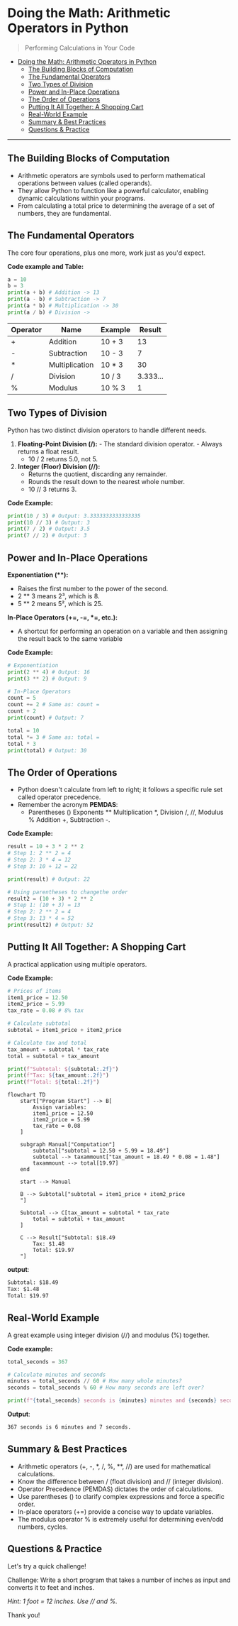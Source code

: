 # Doing the Math: Arithmetic Operators in Python

> Performing Calculations in Your Code

- [Doing the Math: Arithmetic Operators in Python](#doing-the-math-arithmetic-operators-in-python)
  - [The Building Blocks of Computation](#the-building-blocks-of-computation)
  - [The Fundamental Operators](#the-fundamental-operators)
  - [Two Types of Division](#two-types-of-division)
  - [Power and In-Place Operations](#power-and-in-place-operations)
  - [The Order of Operations](#the-order-of-operations)
  - [Putting It All Together: A Shopping Cart](#putting-it-all-together-a-shopping-cart)
  - [Real-World Example](#real-world-example)
  - [Summary \& Best Practices](#summary--best-practices)
  - [Questions \& Practice](#questions--practice)

---

## The Building Blocks of Computation

- Arithmetic operators are symbols used to
perform mathematical operations between values
(called operands).
- They allow Python to function like a powerful
calculator, enabling dynamic calculations
within your programs.
- From calculating a total price to determining
the average of a set of numbers, they are
fundamental.

## The Fundamental Operators

The core four operations,
plus one more, work just as
you'd expect.

**Code example and Table:**

```python
a = 10
b = 3
print(a + b) # Addition -> 13
print(a - b) # Subtraction -> 7
print(a * b) # Multiplication -> 30
print(a / b) # Division -> 
```

| Operator | Name | Example | Result |
| ---- | --- | --- | --- |
| + | Addition | 10 + 3 | 13 |
| - | Subtraction | 10 - 3 | 7 |
| \* | Multiplication | 10 \* 3 | 30 |
| / |Division | 10 / 3 | 3.333... |
| % | Modulus | 10 % 3 | 1 |

## Two Types of Division

Python has two distinct division operators to handle
different needs.

1. **Floating-Point Division (/):**
       - The standard division operator.
       - Always returns a float result.
      - 10 / 2 returns 5.0, not 5.
2. **Integer (Floor) Division (//):**
      - Returns the quotient, discarding any remainder.
      - Rounds the result down to the nearest whole number.
      - 10 // 3 returns 3.

**Code Example:**

```python
print(10 / 3) # Output: 3.3333333333333335
print(10 // 3) # Output: 3
print(7 / 2) # Output: 3.5
print(7 // 2) # Output: 3
```

## Power and In-Place Operations

**Exponentiation (\*\*):**

- Raises the first number
to the power of the
second.
- 2 ** 3 means 2³, which
is 8.
- 5 ** 2 means 5², which
is 25.

**In-Place Operators (+=,
-=, \*=, etc.):**

- A shortcut for
performing an operation
on a variable and then
assigning the result
back to the same variable

**Code Example:**

```python
# Exponentiation
print(2 ** 4) # Output: 16
print(3 ** 2) # Output: 9

# In-Place Operators
count = 5
count += 2 # Same as: count =
count + 2
print(count) # Output: 7

total = 10
total *= 3 # Same as: total =
total * 3
print(total) # Output: 30
```

## The Order of Operations

- Python doesn't calculate from left to right; it follows a specific rule set called operator precedence.
- Remember the acronym **PEMDAS**:
  - Parentheses () Exponents ** Multiplication *, Division /, //, Modulus % Addition +, Subtraction -.

**Code Example:**

```python
result = 10 + 3 * 2 ** 2
# Step 1: 2 ** 2 = 4
# Step 2: 3 * 4 = 12
# Step 3: 10 + 12 = 22

print(result) # Output: 22

# Using parentheses to changethe order
result2 = (10 + 3) * 2 ** 2
# Step 1: (10 + 3) = 13
# Step 2: 2 ** 2 = 4
# Step 3: 13 * 4 = 52
print(result2) # Output: 52
```

## Putting It All Together: A Shopping Cart

A practical application using
multiple operators.

**Code Example:**

```python
# Prices of items
item1_price = 12.50
item2_price = 5.99
tax_rate = 0.08 # 8% tax

# Calculate subtotal
subtotal = item1_price + item2_price

# Calculate tax and total
tax_amount = subtotal * tax_rate
total = subtotal + tax_amount

print(f"Subtotal: ${subtotal:.2f}")
print(f"Tax: ${tax_amount:.2f}")
print(f"Total: ${total:.2f}")
```

```mermaid
flowchart TD
    start["Program Start"] --> B[
        Assign variables:
        item1_price = 12.50
        item2_price = 5.99
        tax_rate = 0.08
    ]

    subgraph Manual["Computation"]
        subtotal["subtotal = 12.50 + 5.99 = 18.49"]
        subtotal --> taxammount["tax_amount = 18.49 * 0.08 = 1.48"]
        taxammount --> total[19.97]
    end

    start --> Manual

    B --> Subtotal["subtotal = item1_price + item2_price
    "]

    Subtotal --> C[tax_amount = subtotal * tax_rate
        total = subtotal + tax_amount
    ]

    C --> Result["Subtotal: $18.49
        Tax: $1.48
        Total: $19.97
    "]
```

**output**:

```txt
Subtotal: $18.49
Tax: $1.48
Total: $19.97
```

## Real-World Example

A great example using integer division (//) and modulus
(%) together.

**Code example:**

```python
total_seconds = 367

# Calculate minutes and seconds
minutes = total_seconds // 60 # How many whole minutes?
seconds = total_seconds % 60 # How many seconds are left over?

print(f"{total_seconds} seconds is {minutes} minutes and {seconds} seconds.")
```

**Output**:

```txt
367 seconds is 6 minutes and 7 seconds.
```

## Summary & Best Practices

- Arithmetic operators (+, -, *, /, %, \*\*, //) are used for mathematical calculations.
- Know the difference between / (float division) and // (integer division).
- Operator Precedence (PEMDAS) dictates the order of calculations.
- Use parentheses () to clarify complex expressions and force a specific order.
- In-place operators (+=) provide a concise way to update variables.
- The modulus operator % is extremely useful for determining even/odd numbers, cycles.

## Questions & Practice

Let's try a quick challenge!

Challenge: Write a short program that takes a
number of inches as input and converts it to
feet and inches.

*Hint: 1 foot = 12 inches. Use // and %.*

Thank you!
